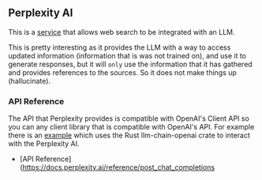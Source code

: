 ## Perplexity AI
This is a [service](https://www.perplexity.ai) that allows web search to be
integrated with an LLM.

This is pretty interesting as it provides the LLM with a way to access updated
information (information that is was not trained on), and use it to generate
responses, but it will `only` use the information that it has gathered and 
provides references to the sources. So it does not make things up (hallucinate).

### API Reference
The API that Perplexity provides is compatible with OpenAI's Client API so
you can any client library that is compatible with OpenAI's API.
For example there is an [example](../fundamentals/rust/perplexity-ai-example)
which uses the Rust llm-chain-openai crate to interact with the Perplexity AI.

* [API Reference](https://docs.perplexity.ai/reference/post_chat_completions
